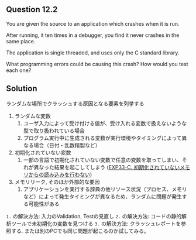 ## Question 12.2

You are given the source to an application which crashes when it is run. 

After running, it ten times in a debugger, you find it never crashes in the same place.

The application is single threaded, and uses only the C standard library. 

What programming errors could be causing this crash? How would you test each one?

## Solution

ランダムな場所でクラッシュする原因となる要素を列挙する

1. ランダムな変数
   1. ユーザ入力によって受け付ける値が、受け入れる変数で扱えないような型で取り扱われている場合
   2. プログラム実行中に生成される変数が実行環境やタイミングによって異なる場合（日付・乱数精製など）
2. 初期化されていない変数
   1. 一部の言語で初期化されていない変数で任意の変数を取ってしまい、それが異なった結果を起こしてしまう ([EXP33-C. 初期化されていないメモリからの読み込みを行わない](https://www.jpcert.or.jp/sc-rules/c-exp33-c.html))
3. メモリリーク, そのほか外部的な要因
   1. アプリケーションを実行する辞典の他リソース状況（プロセス、メモリなど）によって発生タイミングが異なるため、ランダムに問題が発生する可能性がある
   
`1.` の解決方法: 入力のValidation, Testの見直し
`2.` の解決方法: コードの静的解析ツールで未初期化の変数を見つける
`3.` の解決方法: クラッシュレポートを参照する. または別のPCでも同じ問題が起こるのか試してみる。